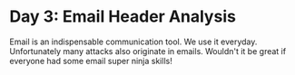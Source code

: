 # Day 3: Email Header Analysis

Email is an indispensable communication tool. We use it everyday. Unfortunately many attacks also originate in emails. Wouldn't it be great if everyone had some email super ninja skills!




